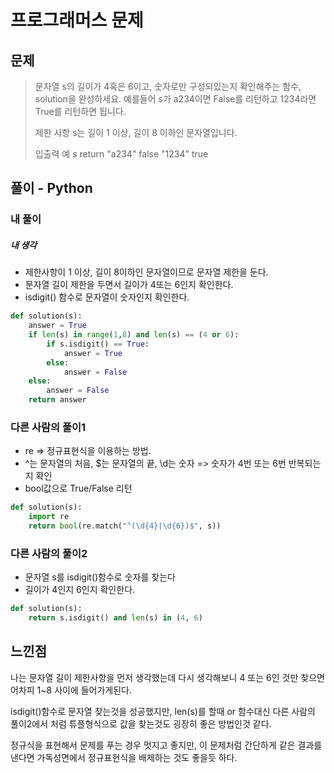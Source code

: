# 프로그래머스 문제

## 문제

> 문자열 s의 길이가 4혹은 6이고, 숫자로만 구성되있는지 확인해주는 함수, solution을 완성하세요.
> 예를들어 s가 a234이면 False를 리턴하고 1234라면 True를 리턴하면 됩니다.
>
> 제한 사항
> s는 길이 1 이상, 길이 8 이하인 문자열입니다.
>
> 입출력 예
> s      return
> "a234" false
> "1234" true



## 풀이 - Python

### 내 풀이

##### 내 생각

- 제한사항이 1 이상, 길이 8이하인 문자열이므로 문자열 제한을 둔다.
- 문자열 길이 제한을 두면서 길이가 4또는 6인지 확인한다.
- isdigit() 함수로 문자열이 숫자인지 확인한다.

```python
def solution(s):
    answer = True
    if len(s) in range(1,8) and len(s) == (4 or 6):
        if s.isdigit() == True:
            answer = True
        else:
            answer = False
    else: 
        answer = False
    return answer
```

### 다른 사람의 풀이1

- re => 정규표현식을 이용하는 방법.
- ^는 문자열의 처음, $는 문자열의 끝, \d는 숫자 => 숫자가 4번 또는 6번 반복되는지 확인 
- bool값으로 True/False 리턴

```python
def solution(s):
    import re
    return bool(re.match("^(\d{4}|\d{6})$", s))
```

### 다른 사람의 풀이2

- 문자열 s를 isdigit()함수로 숫자를 찾는다
- 길이가 4인지 6인지 확인한다.

```python
def solution(s):
    return s.isdigit() and len(s) in (4, 6)
```



## 느낀점

나는 문자열 길이 제한사항을 먼저 생각했는데 다시 생각해보니 4 또는 6인 것만 찾으면 어차피 1~8 사이에 들어가게된다.

isdigit()함수로 문자열 찾는것을 성공했지만, len(s)를 할때 or 함수대신 다른 사람의 풀이2에서 처럼 튜플형식으로 값을 찾는것도 굉장히 좋은 방법인것 같다.

정규식을 표현해서 문제를 푸는 경우 멋지고 좋지만, 이 문제처럼 간단하게 같은 결과를 낸다면 가독성면에서 정규표현식을 배제하는 것도 좋을듯 하다.
